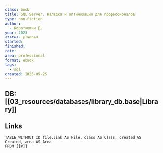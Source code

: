 ```yaml
---
class: book
title: SQL Server. Наладка и оптимизация для профессионалов
type: non-fiction
author:
  - Короткевич Д.
year: 2023
status: planned
started:
finished:
rate:
area: professional
format: ebook
tags:
  - sql
created: 2025-09-25
---
```

## DB: [[03_resources/databases/library_db.base|Library]]

## Links

```dataview
TABLE WITHOUT ID file.link AS File, class AS Class, created AS Created, area AS Area
FROM [[#]]
````